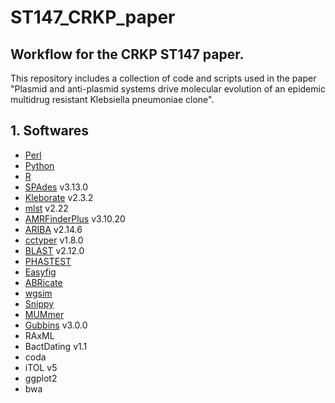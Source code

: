 # ST147_CRKP_paper
## Workflow for the CRKP ST147 paper.

This repository includes a collection of code and scripts used in the paper "Plasmid and anti-plasmid systems drive molecular evolution of an epidemic multidrug resistant Klebsiella pneumoniae clone".
## 1. Softwares
- [Perl](https://www.perl.org/) 
- [Python](https://www.python.org/)
- [R](https://www.r-project.org/)
- [SPAdes](https://github.com/ablab/spades) v3.13.0
- [Kleborate](https://github.com/klebgenomics/Kleborate) v2.3.2
- [mlst](https://github.com/tseemann/mlst) v2.22
- [AMRFinderPlus](https://github.com/ncbi/amr) v3.10.20
- [ARIBA](https://github.com/sanger-pathogens/ariba) v2.14.6
- [cctyper](https://github.com/Russel88/CRISPRCasTyper) v1.8.0
- [BLAST](https://ftp.ncbi.nlm.nih.gov/blast/executables/LATEST/) v2.12.0
- [PHASTEST](https://phaster.ca/)
- [Easyfig](https://mjsull.github.io/Easyfig/)
- [ABRicate](https://github.com/tseemann/abricate)
- [wgsim](https://github.com/lh3/wgsim)
- [Snippy](https://github.com/tseemann/snippy)
- [MUMmer](https://mummer.sourceforge.net/)
- [Gubbins](https://github.com/nickjcroucher/gubbins) v3.0.0
- RAxML
- BactDating v1.1
- coda
- iTOL v5
- ggplot2
- bwa
